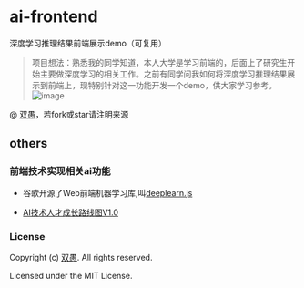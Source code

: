# ai-frontend
深度学习推理结果前端展示demo（可复用）
> 项目想法：熟悉我的同学知道，本人大学是学习前端的，后面上了研究生开始主要做深度学习的相关工作。之前有同学问我如何将深度学习推理结果展示到前端上，现特别针对这一功能开发一个demo，供大家学习参考。
> ![image](https://user-images.githubusercontent.com/20675770/188670705-a2019e21-33bd-4f25-98f9-45e909214188.png)


@ [双愚](https://github.com/HuangCongQing/ai-frontend)，若fork或star请注明来源




## others

### 前端技术实现相关ai功能

* 谷歌开源了Web前端机器学习库,叫[deeplearn.js](https://pair-code.github.io/deeplearnjs/)

* [AI技术人才成长路线图V1.0](https://www.tinymind.cn/navigations/196?redirect=http://www.tinymind.cn/articles/5)

### License
Copyright (c) [双愚](https://github.com/HuangCongQing/ai-frontend). All rights reserved.

Licensed under the MIT License.
